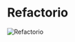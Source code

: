 # Refactorio
![Refactorio](https://github.com/user-attachments/assets/efad32ab-d345-4b5d-8cdf-7d38e47ed207)
